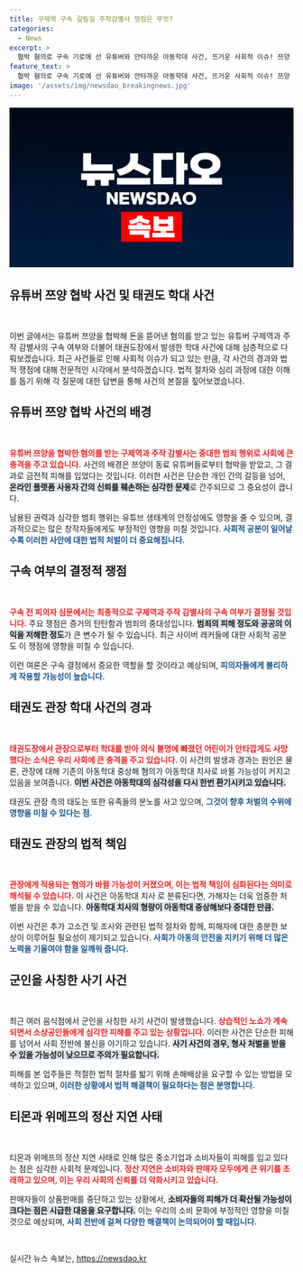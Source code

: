 ```yaml
---
title: 구제역 구속 갈림길 주작감별사 쟁점은 무엇?
categories:
  - News
excerpt: >
  협박 혐의로 구속 기로에 선 유튜버와 안타까운 아동학대 사건, 뜨거운 사회적 이슈! 쯔양 사건의 공분과 태권도장의 충격적인 현실에 대해 손정혜 변호사와 심도 깊은 이야기 나눠봅니다! 클릭하세요!
feature_text: >
  협박 혐의로 구속 기로에 선 유튜버와 안타까운 아동학대 사건, 뜨거운 사회적 이슈! 쯔양 사건의 공분과 태권도장의 충격적인 현실에 대해 손정혜 변호사와 심도 깊은 이야기 나눠봅니다! 클릭하세요!
image: '/assets/img/newsdao_breakingnews.jpg'
---
```


<p><img src="/assets/img/newsdao_breakingnews.jpg" alt="pcversion 속보" /></p>

<h2 data-ke-size="size26">유튜버 쯔양 협박 사건 및 태권도 학대 사건</h2>

<p data-ke-size="size16">&nbsp;</p>

<p>이번 글에서는 유튜버 쯔양을 협박해 돈을 뜯어낸 혐의를 받고 있는 유튜버 구제역과 주작 감별사의 구속 여부와 더불어 태권도장에서 발생한 학대 사건에 대해 심층적으로 다뤄보겠습니다. 최근 사건들로 인해 사회적 이슈가 되고 있는 만큼, 각 사건의 경과와 법적 쟁점에 대해 전문적인 시각에서 분석하겠습니다. 법적 절차와 심리 과정에 대한 이해를 돕기 위해 각 질문에 대한 답변을 통해 사건의 본질을 짚어보겠습니다.</p>

<h2 data-ke-size="size26">유튜버 쯔양 협박 사건의 배경</h2>

<p data-ke-size="size16">&nbsp;</p>

<p><b><span style="color: #ee2323;">유튜버 쯔양을 협박한 혐의를 받는 구제역과 주작 감별사는 중대한 범죄 행위로 사회에 큰 충격을 주고 있습니다.</span></b> 사건의 배경은 쯔양이 동료 유튜버들로부터 협박을 받았고, 그 결과로 금전적 피해를 입었다는 것입니다. 이러한 사건은 단순한 개인 간의 갈등을 넘어, <b><span style="background-color: #21538527;">온라인 플랫폼 사용자 간의 신뢰를 훼손하는 심각한 문제</span></b>로 간주되므로 그 중요성이 큽니다.  </p>

<p>남용된 권력과 심각한 범죄 행위는 유튜브 생태계의 안정성에도 영향을 줄 수 있으며, 결과적으로는 많은 창작자들에게도 부정적인 영향을 미칠 것입니다. <b><span style="color: #1a5490;">사회적 공분이 일어날수록 이러한 사안에 대한 법적 처벌이 더 중요해집니다.</span></b></p>

<h2 data-ke-size="size26">구속 여부의 결정적 쟁점</h2>

<p data-ke-size="size16">&nbsp;</p>

<p><b><span style="color: #ee2323;">구속 전 피의자 심문에서는 최종적으로 구제역과 주작 감별사의 구속 여부가 결정될 것입니다.</span></b> 주요 쟁점은 증거의 탄탄함과 범죄의 중대성입니다. <b><span style="background-color: #21538527;">범죄의 피해 정도와 공공의 이익을 저해한 정도</span></b>가 큰 변수가 될 수 있습니다. 최근 사이버 레커들에 대한 사회적 공분도 이 쟁점에 영향을 미칠 수 있습니다.</p>

<p>이런 여론은 구속 결정에서 중요한 역할을 할 것이라고 예상되며, <b><span style="color: #1a5490;">피의자들에게 불리하게 작용할 가능성이 높습니다.</span></b></p>

<h2 data-ke-size="size26">태권도 관장 학대 사건의 경과</h2>

<p data-ke-size="size16">&nbsp;</p>

<p><b><span style="color: #ee2323;">태권도장에서 관장으로부터 학대를 받아 의식 불명에 빠졌던 어린이가 안타깝게도 사망했다는 소식은 우리 사회에 큰 충격을 주고 있습니다.</span></b> 이 사건의 발생과 경과는 원인은 물론, 관장에 대해 기존의 아동학대 중상해 혐의가 아동학대 치사로 바뀔 가능성이 커지고 있음을 보여줍니다. <b><span style="background-color: #21538527;">이번 사건은 아동학대의 심각성을 다시 한번 환기시키고 있습니다.</span></b></p>

<p>태권도 관장 측의 태도는 또한 유족들의 분노를 사고 있으며, <b><span style="color: #1a5490;">그것이 향후 처벌의 수위에 영향을 미칠 수 있다는 점.</span></b></p>

<h2 data-ke-size="size26">태권도 관장의 법적 책임</h2>

<p data-ke-size="size16">&nbsp;</p>

<p><b><span style="color: #ee2323;">관장에게 적용되는 혐의가 바뀔 가능성이 커졌으며, 이는 법적 책임이 심화된다는 의미로 해석될 수 있습니다.</span></b> 이 사건은 아동학대 치사 로 분류된다면, 가해자는 더욱 엄중한 처벌을 받을 수 있습니다. <b><span style="background-color: #21538527;">아동학대 치사의 형량이 아동학대 중상해보다 중대한 만큼.</span></b></p>

<p>이번 사건은 추가 고소건 및 조사와 관련된 법적 절차와 함께, 피해자에 대한 충분한 보상이 이루어질 필요성이 제기되고 있습니다. <b><span style="color: #1a5490;">사회가 아동의 안전을 지키기 위해 더 많은 노력을 기울여야 함을 일깨워 줍니다.</span></b></p>

<h2 data-ke-size="size26">군인을 사칭한 사기 사건</h2>

<p data-ke-size="size16">&nbsp;</p>

<p>최근 여러 음식점에서 군인을 사칭한 사기 사건이 발생했습니다. <b><span style="color: #ee2323;">상습적인 노쇼가 계속되면서 소상공인들에게 심각한 피해를 주고 있는 상황입니다.</span></b> 이러한 사건은 단순한 피해를 넘어서 사회 전반에 불신을 야기하고 있습니다. <b><span style="background-color: #21538527;">사기 사건의 경우, 형사 처벌을 받을 수 있을 가능성이 낮으므로 주의가 필요합니다.</span></b></p>

<p>피해를 본 업주들은 적절한 법적 절차를 밟기 위해 손해배상을 요구할 수 있는 방법을 모색하고 있으며, <b><span style="color: #1a5490;">이러한 상황에서 법적 해결책이 필요하다는 점은 분명합니다.</span></b></p>

<h2 data-ke-size="size26">티몬과 위메프의 정산 지연 사태</h2>

<p data-ke-size="size16">&nbsp;</p>

<p>티몬과 위메프의 정산 지연 사태로 인해 많은 중소기업과 소비자들이 피해를 입고 있다는 점은 심각한 사회적 문제입니다. <b><span style="color: #ee2323;">정산 지연은 소비자와 판매자 모두에게 큰 위기를 초래하고 있으며, 이는 우리 사회의 신뢰를 더 악화시키고 있습니다.</span></b>  </p>

<p>판매자들이 상품판매를 중단하고 있는 상황에서, <b><span style="background-color: #21538527;">소비자들의 피해가 더 확산될 가능성이 크다는 점은 시급한 대응을 요구합니다.</span></b> 이는 우리의 소비 문화에 부정적인 영향을 미칠 것으로 예상되며, <b><span style="color: #1a5490;">사회 전반에 걸쳐 다양한 해결책이 논의되어야 할 때입니다.</span></b></p>

<p data-ke-size="size16">&nbsp;</p>
실시간 뉴스 속보는, <a href="https://newsdao.kr" rel="dofollow">https://newsdao.kr</a>


